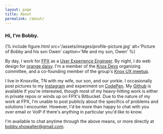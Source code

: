 ```yaml
---
layout: page
title: About
permalink: /about/
---
```


### Hi, I'm Bobby.

{% include figure.html src='/assets/images/profile-picture.jpg' alt='Picture of
Bobby and his son Owen' caption='Me and my son, Owen' %}

By day, I work for [FPX](https://www.fpx.com) as a [User Experience
Engineer](/what-i-do/).  By night, I do web design for [orange
daisy](https://www.orangedaisy.co). I'm a member of the [Knox
Devs](https://www.knoxdevs.com) organizing committee, and a co-founding member
of the group's [Knox UX meetup](https://knoxdevs.com/groups/#knox_ux).

I live in Knoxville, TN with my wife, our son, and our yorkie. I occasionally
post pictures to my [Instagram](https://www.instagram.com/bobbyshowalter/) and
experiment on [CodePen](https://www.codepen.io/bobbyshowalter/). My
[Github](https://github.com/orangedaisy/) is available if you're interested,
though most of my heavy-hitting work is either in private repos or winds up on
FPX's Bitbucket. Due to the nature of my work at FPX, I'm unable to post
publicly about the specifics of problems and solutions I encounter.  However,
I'd be more than happy to chat with you over email or VoIP if there's anything
in particular you'd like to know.

I'm available to chat anytime through the above means, or more directly at
[bobby.showalter@gmail.com](mailto:bobby.showalter@gmail.com).
